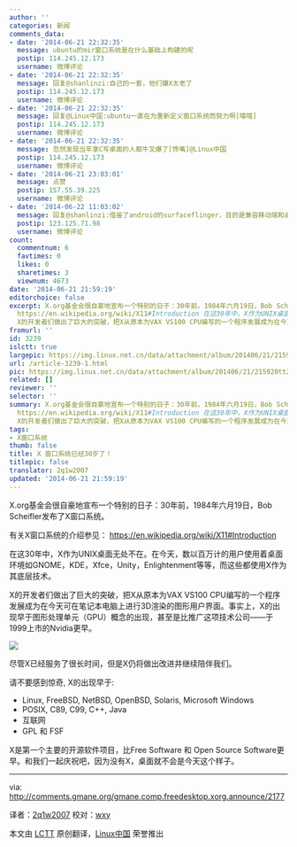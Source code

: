 ```yaml
---
author: ''
categories: 新闻
comments_data:
- date: '2014-06-21 22:32:35'
  message: ubuntu的mir窗口系统是在什么基础上构建的呢
  postip: 114.245.12.173
  username: 微博评论
- date: '2014-06-21 22:32:35'
  message: 回复@shanlinzi:自己的一套，他们嫌X太老了
  postip: 114.245.12.173
  username: 微博评论
- date: '2014-06-21 22:32:35'
  message: 回复@Linux中国:ubuntu一直在为重新定义窗口系统而努力啊[嘻嘻]
  postip: 114.245.12.173
  username: 微博评论
- date: '2014-06-21 22:32:35'
  message: 忽然发现当年拿C写桌面的人都牛叉爆了[馋嘴]@Linux中国
  postip: 114.245.12.173
  username: 微博评论
- date: '2014-06-21 23:03:01'
  message: 点赞
  postip: 157.55.39.225
  username: 微博评论
- date: '2014-06-22 11:03:02'
  message: 回复@shanlinzi:借鉴了android的surfaceflinger，目的是兼容移动端和桌面
  postip: 123.125.71.98
  username: 微博评论
count:
  commentnum: 6
  favtimes: 0
  likes: 0
  sharetimes: 3
  viewnum: 4673
date: '2014-06-21 21:59:19'
editorchoice: false
excerpt: X.org基金会很自豪地宣布一个特别的日子：30年前，1984年六月19日，Bob Scheifler发布了X窗口系统。 有关X窗口系统的介绍参见：
  https://en.wikipedia.org/wiki/X11#Introduction 在这30年中，X作为UNIX桌面无处不在。在今天，数以百万计的用户使用着桌面环境如GNOME，KDE，Xfce，Unity，Enlightenment等等，而这些都使用X作为其底层技术。
  X的开发者们做出了巨大的突破，把X从原本为VAX VS100 CPU编写的一个程序发展成为在今天可在笔记本电脑上进行3D渲染的图形用户界面。事实上，X的出现早于图形处理单元（GPU）概念的出现，甚至是比推
fromurl: ''
id: 3239
islctt: true
largepic: https://img.linux.net.cn/data/attachment/album/201406/21/215920tt2ck4ivr47g74ik.png
url: /article-3239-1.html
pic: https://img.linux.net.cn/data/attachment/album/201406/21/215920tt2ck4ivr47g74ik.png.thumb.jpg
related: []
reviewer: ''
selector: ''
summary: X.org基金会很自豪地宣布一个特别的日子：30年前，1984年六月19日，Bob Scheifler发布了X窗口系统。 有关X窗口系统的介绍参见：
  https://en.wikipedia.org/wiki/X11#Introduction 在这30年中，X作为UNIX桌面无处不在。在今天，数以百万计的用户使用着桌面环境如GNOME，KDE，Xfce，Unity，Enlightenment等等，而这些都使用X作为其底层技术。
  X的开发者们做出了巨大的突破，把X从原本为VAX VS100 CPU编写的一个程序发展成为在今天可在笔记本电脑上进行3D渲染的图形用户界面。事实上，X的出现早于图形处理单元（GPU）概念的出现，甚至是比推
tags:
- X窗口系统
thumb: false
title: X 窗口系统已经30岁了！
titlepic: false
translator: 2q1w2007
updated: '2014-06-21 21:59:19'
---
```


X.org基金会很自豪地宣布一个特别的日子：30年前，1984年六月19日，Bob Scheifler发布了X窗口系统。


有关X窗口系统的介绍参见： <https://en.wikipedia.org/wiki/X11#Introduction>


在这30年中，X作为UNIX桌面无处不在。在今天，数以百万计的用户使用着桌面环境如GNOME，KDE，Xfce，Unity，Enlightenment等等，而这些都使用X作为其底层技术。


X的开发者们做出了巨大的突破，把X从原本为VAX VS100 CPU编写的一个程序发展成为在今天可在笔记本电脑上进行3D渲染的图形用户界面。事实上，X的出现早于图形处理单元（GPU）概念的出现，甚至是比推广这项技术公司——于1999上市的Nvidia更早。


![](/data/attachment/album/201406/21/215920tt2ck4ivr47g74ik.png)


尽管X已经服务了很长时间，但是X仍将做出改进并继续陪伴我们。


请不要感到惊奇, X的出现早于:


* Linux, FreeBSD, NetBSD, OpenBSD, Solaris, Microsoft Windows
* POSIX, C89, C99, C++, Java
* 互联网
* GPL 和 FSF


X是第一个主要的开源软件项目，比Free Software 和 Open Source Software更早。和我们一起庆祝吧，因为没有X，桌面就不会是今天这个样子。


 




---


via: <http://comments.gmane.org/gmane.comp.freedesktop.xorg.announce/2177>


译者：[2q1w2007](https://github.com/2q1w2007) 校对：[wxy](https://github.com/wxy)


本文由 [LCTT](https://github.com/LCTT/TranslateProject) 原创翻译，[Linux中国](http://linux.cn/) 荣誉推出